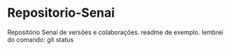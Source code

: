 # Repositorio-Senai
Repositório Senai de versões e colaborações.
readme de exemplo.
lembrei do comando: git status
